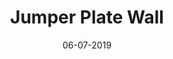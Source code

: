 ---
title: "Jumper Plate Wall"
date: 06-07-2019

image: image.png
cad: model.ldr

source:
  url: "https://www.flickr.com/photos/138986803@N03/32353149783"
  title: "wall technique no. 7 and 8"
  author: "Simon NH"
  date: 28-02-2017

taxonomy:
  part: ["3022", "87580"]
  partcount: 6

  width: [4, stud]
  depth: [2, stud]
  height: [4, plate]

  function: ["pattern_2D"]
  pattern_2D_segsize: 2
---